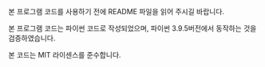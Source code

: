 본 프로그램 코드를 사용하기 전에 README 파일을 읽어 주시길 바랍니다.

본 프로그램 코드는 파이썬 코드로 작성되었으며,
파이썬 3.9.5버전에서 동작하는 것을 검증하였습니다.

본 코드는 MIT 라이센스를 준수합니다.